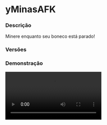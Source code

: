 # yMinasAFK
<secondary-label ref="rankup"/>

### Descrição
Minere enquanto seu boneco está parado!

### Versões
<secondary-label ref="1.8"/>
<secondary-label ref="1.9"/>
<secondary-label ref="1.10"/>
<secondary-label ref="1.11"/>
<secondary-label ref="1.12"/>
<secondary-label ref="1.13"/>
<secondary-label ref="1.14"/>
<secondary-label ref="1.15"/>
<secondary-label ref="1.16"/>
<secondary-label ref="1.17"/>
<secondary-label ref="1.18"/>
<secondary-label ref="1.19"/>
<secondary-label ref="1.20"/>
<secondary-label ref="1.21"/>

### Demonstração
<video src="//www.youtube.com/watch?v=yPjP13UE638"/>


<chapter title="Comandos" id="commands" collapsible="true">
<code-block lang="plain text">/minaafk - Vai até a mina
/minaafk menu - Abre o menu principal
/minaafk setarentrada - Seta a entrada da mina-afk
/minaafk wand - Pega a varinha de seleção da mina-afk
/minaafk reload - Recarrega os arquivos de configuração</code-block>
</chapter>

<chapter title="Permissões" id="permissions" collapsible="true">
<code-block lang="plain text">yminasafkaddon.use - Permissão para o /minaafk e /minaafk menuyminasafkaddon.admin.setenter - Permissão para o /minaafk setarentradayminasafkaddon.admin.wand - Permissão para o /minaafk wandyminasafkaddon.admin.reload - Permissão para o /minaafk reload</code-block>
</chapter>



## Erros comuns
<primary-label ref="errors"/>

Antes de configurar o plugin, revise os pontos listados aqui para evitar problemas frequentes durante a configuração.

<seealso style="cards">
    <category ref="wrs">
        <a href="yplugins.md"></a>        <a href="https://ystoreplugins.com.br/plugins/detalhes/124-yMinasAFK">Site do plugin yMinasAFK</a>
    </category>
</seealso>